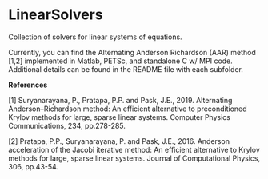 # LinearSolvers

Collection of solvers for linear systems of equations. 

Currently, you can find the Alternating Anderson Richardson (AAR) method \[1,2\] implemented in Matlab, PETSc, and standalone C w/ MPI code. Additional details can be found in the README file with each subfolder.

**References**

\[1\] Suryanarayana, P., Pratapa, P.P. and Pask, J.E., 2019. Alternating Anderson–Richardson method: An efficient alternative to preconditioned Krylov methods for large, sparse linear systems. Computer Physics Communications, 234, pp.278-285.

\[2\] Pratapa, P.P., Suryanarayana, P. and Pask, J.E., 2016. Anderson acceleration of the Jacobi iterative method: An efficient alternative to Krylov methods for large, sparse linear systems. Journal of Computational Physics, 306, pp.43-54.
